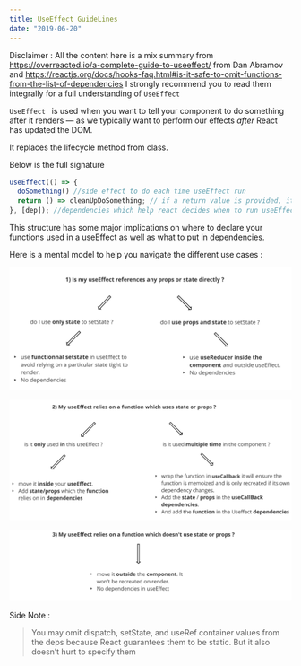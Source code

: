 ```yaml
---
title: UseEffect GuideLines
date: "2019-06-20"
---
```


Disclaimer : All the content here is a mix summary from <https://overreacted.io/a-complete-guide-to-useeffect/> from Dan Abramov and <https://reactjs.org/docs/hooks-faq.html#is-it-safe-to-omit-functions-from-the-list-of-dependencies> I strongly recommend you to read them integrally for a full understanding of `UseEffect`

`UseEffect ` is used when you want to tell your component to do something after it renders — as  we typically want to perform our effects *after* React has updated the DOM.

It replaces the lifecycle method from class. 

Below is the full signature

```javascript
useEffect(() => {  
  doSomething() //side effect to do each time useEffect run
  return () => cleanUpDoSomething; // if a return value is provided, it will be called when component unmount or if a render run a new useEffect (the previous render useeffect cleanup)
}, [dep]); //dependencies which help react decides when to run useEffect. if dep.previous render !== dep.currentRender => run useEffect 
```



This structure has some major implications on where to declare your functions used in a useEffect as well as what to put in dependencies. 

Here is a mental model to help you navigate the different use cases :



![question1](./question1.png)





![question2](./question2.png)





![quesion3](./question3.png)

Side Note : 

> You may omit dispatch, setState, and useRef container values from the deps because React guarantees them to be static. But it also doesn’t hurt to specify them





